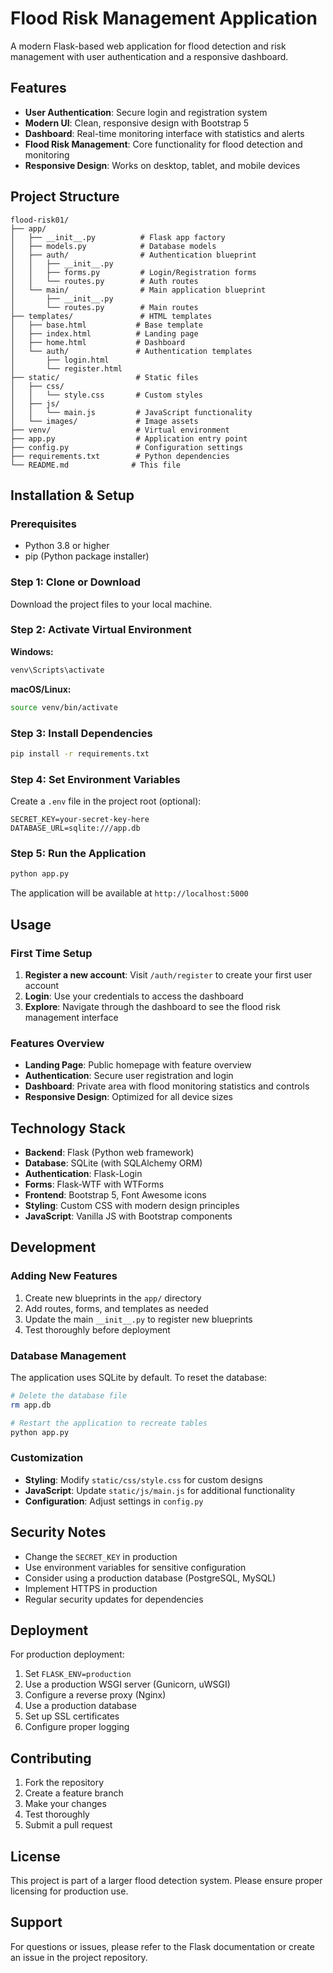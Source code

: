 # Flood Risk Management Application

A modern Flask-based web application for flood detection and risk management with user authentication and a responsive dashboard.

## Features

- **User Authentication**: Secure login and registration system
- **Modern UI**: Clean, responsive design with Bootstrap 5
- **Dashboard**: Real-time monitoring interface with statistics and alerts
- **Flood Risk Management**: Core functionality for flood detection and monitoring
- **Responsive Design**: Works on desktop, tablet, and mobile devices

## Project Structure

```
flood-risk01/
├── app/
│   ├── __init__.py          # Flask app factory
│   ├── models.py            # Database models
│   ├── auth/                # Authentication blueprint
│   │   ├── __init__.py
│   │   ├── forms.py         # Login/Registration forms
│   │   └── routes.py        # Auth routes
│   └── main/                # Main application blueprint
│       ├── __init__.py
│       └── routes.py        # Main routes
├── templates/               # HTML templates
│   ├── base.html           # Base template
│   ├── index.html          # Landing page
│   ├── home.html           # Dashboard
│   └── auth/               # Authentication templates
│       ├── login.html
│       └── register.html
├── static/                 # Static files
│   ├── css/
│   │   └── style.css       # Custom styles
│   ├── js/
│   │   └── main.js         # JavaScript functionality
│   └── images/             # Image assets
├── venv/                   # Virtual environment
├── app.py                  # Application entry point
├── config.py               # Configuration settings
├── requirements.txt        # Python dependencies
└── README.md              # This file
```

## Installation & Setup

### Prerequisites

- Python 3.8 or higher
- pip (Python package installer)

### Step 1: Clone or Download

Download the project files to your local machine.

### Step 2: Activate Virtual Environment

**Windows:**
```bash
venv\Scripts\activate
```

**macOS/Linux:**
```bash
source venv/bin/activate
```

### Step 3: Install Dependencies

```bash
pip install -r requirements.txt
```

### Step 4: Set Environment Variables

Create a `.env` file in the project root (optional):
```
SECRET_KEY=your-secret-key-here
DATABASE_URL=sqlite:///app.db
```

### Step 5: Run the Application

```bash
python app.py
```

The application will be available at `http://localhost:5000`

## Usage

### First Time Setup

1. **Register a new account**: Visit `/auth/register` to create your first user account
2. **Login**: Use your credentials to access the dashboard
3. **Explore**: Navigate through the dashboard to see the flood risk management interface

### Features Overview

- **Landing Page**: Public homepage with feature overview
- **Authentication**: Secure user registration and login
- **Dashboard**: Private area with flood monitoring statistics and controls
- **Responsive Design**: Optimized for all device sizes

## Technology Stack

- **Backend**: Flask (Python web framework)
- **Database**: SQLite (with SQLAlchemy ORM)
- **Authentication**: Flask-Login
- **Forms**: Flask-WTF with WTForms
- **Frontend**: Bootstrap 5, Font Awesome icons
- **Styling**: Custom CSS with modern design principles
- **JavaScript**: Vanilla JS with Bootstrap components

## Development

### Adding New Features

1. Create new blueprints in the `app/` directory
2. Add routes, forms, and templates as needed
3. Update the main `__init__.py` to register new blueprints
4. Test thoroughly before deployment

### Database Management

The application uses SQLite by default. To reset the database:

```bash
# Delete the database file
rm app.db

# Restart the application to recreate tables
python app.py
```

### Customization

- **Styling**: Modify `static/css/style.css` for custom designs
- **JavaScript**: Update `static/js/main.js` for additional functionality
- **Configuration**: Adjust settings in `config.py`

## Security Notes

- Change the `SECRET_KEY` in production
- Use environment variables for sensitive configuration
- Consider using a production database (PostgreSQL, MySQL)
- Implement HTTPS in production
- Regular security updates for dependencies

## Deployment

For production deployment:

1. Set `FLASK_ENV=production`
2. Use a production WSGI server (Gunicorn, uWSGI)
3. Configure a reverse proxy (Nginx)
4. Use a production database
5. Set up SSL certificates
6. Configure proper logging

## Contributing

1. Fork the repository
2. Create a feature branch
3. Make your changes
4. Test thoroughly
5. Submit a pull request

## License

This project is part of a larger flood detection system. Please ensure proper licensing for production use.

## Support

For questions or issues, please refer to the Flask documentation or create an issue in the project repository.
